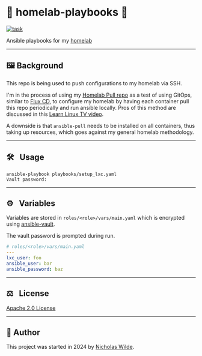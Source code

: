 <!-- markdownlint-disable-next-line no-trailing-punctuation -->
# :house_with_garden: homelab-playbooks :rocket:

[![task](https://img.shields.io/badge/task-enabled-brightgreen?logo=task&logoColor=white&style=for-the-badge)](https://taskfile.dev/)

Ansible playbooks for my [homelab][3]

---

## :framed_picture: Background

This repo is being used to push configurations to my homelab via SSH.

I'm in the process of using my [Homelab Pull repo][4] as a test of using GitOps, similar to [Flux CD][6], to configure my homelab by having each container pull this repo periodically and run ansible locally. Pros of this method are discussed in this [Learn Linux TV video][5].

A downside is that `ansible-pull` needs to be installed on all containers, thus taking up resources, which goes against my general homelab methodology.

---

## :hammer_and_wrench: &nbsp; Usage

```shell
ansible-playbook playbooks/setup_lxc.yaml
Vault password:
```
---

## :gear: &nbsp; Variables

Variables are stored in `roles/<role>/vars/main.yaml` which is encrypted using [ansible-vault][2].

The vault password is prompted during run.

```yaml
# roles/<role>/vars/main.yaml
---
lxc_user: foo
ansible_user: bar
ansible_password: baz
```

---

<!-- spellchecker-disable -->
## :balance_scale: &nbsp; License
<!-- spellchecker-enable -->

​[​Apache 2.0 License​](../LICENSE)

---

## :pencil:​&nbsp;​Author

​This project was started in 2024 by [Nicholas Wilde][1].

[1]: <https://github.com/nicholaswilde/>
[2]: <https://docs.ansible.com/ansible/latest/vault_guide/vault.html>
[3]: <https://nicholaswilde.io/homelab>
[4]: <https://github.com/nicholaswilde/homelab-pull>
[5]: <https://www.youtube.com/watch?v=sn1HQq_GFNE>
[6]: <https://fluxcd.io/>
